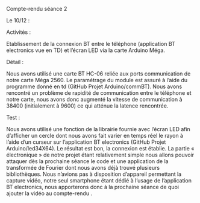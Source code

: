 Compte-rendu séance 2

Le 10/12 :

Activités : 

Etablissement de la connexion BT entre le téléphone (application BT electronics vue en TD) et l’écran LED via la carte Arduino Méga. 

Détail :

Nous avons utilisé une carte BT HC-06 reliée aux ports communication de notre carte Méga 2560. Le paramétrage du module est assuré à l’aide du programme donné en td (GitHub Projet Arduino/commBT). Nous avons rencontré un problème de rapidité de communication entre le téléphone et notre carte, nous avons donc augmenté la vitesse de communication à 38400 (initialement à 9600) ce qui atténue la latence rencontrée. 

Test : 

Nous avons utilisé une fonction de la librairie fournie avec l’écran LED afin d’afficher un cercle dont nous avons fait varier en temps réel le rayon à l’aide d’un curseur sur l’application BT electronics (GitHub Projet Arduino/led34X64). Le résultat est bon, la connexion est établie. La partie « électronique » de notre projet étant relativement simple nous allons pouvoir attaquer dès la prochaine séance le code et une application de la transformée de Fourier dont nous avons déjà trouvé plusieurs bibliothèques. 
Nous n’avions pas à disposition d’appareil permettant la capture vidéo, notre seul smartphone étant dédié à l’usage de l’application BT electronics, nous apporterons donc à la prochaine séance de quoi ajouter la vidéo au compte-rendu .
